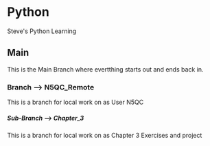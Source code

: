 # Python

Steve's Python Learning

## Main

This is the Main Branch where evertthing starts out and ends back in.

### Branch --> N5QC_Remote

This is a branch for local work on as User N5QC

##### Sub-Branch --> Chapter_3

This is a branch for local work on as Chapter 3 Exercises and project
